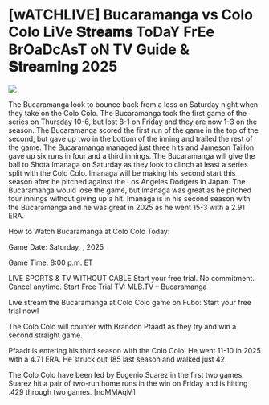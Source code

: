 #  [wATCHLIVE] Bucaramanga vs Colo Colo LiVe 𝐒𝐭𝐫𝐞𝐚𝐦𝐬 ToDaY FrEe BrOaDcAsT oN TV Guide & 𝐒𝐭𝐫𝐞𝐚𝐦𝐢𝐧𝐠  2025  
  
  
[![](https://i.imgur.com/qSNzIqt.png)](https://movie.rssnews.media/IFQPPPJ.php)  
  
The Bucaramanga look to bounce back from a loss on Saturday night when they take on the Colo Colo. The Bucaramanga took the first game of the series on Thursday 10-6, but lost 8-1 on Friday and they are now 1-3 on the season. The Bucaramanga scored the first run of the game in the top of the second, but gave up two in the bottom of the inning and trailed the rest of the game. The Bucaramanga managed just three hits and Jameson Taillon gave up six runs in four and a third innings. The Bucaramanga will give the ball to Shota Imanaga on Saturday as they look to clinch at least a series split with the Colo Colo. Imanaga will be making his second start this season after he pitched against the Los Angeles Dodgers in Japan. The Bucaramanga would lose the game, but Imanaga was great as he pitched four innings without giving up a hit. Imanaga is in his second season with the Bucaramanga and he was great in 2025 as he went 15-3 with a 2.91 ERA.

How to Watch Bucaramanga at Colo Colo Today:

Game Date: Saturday, , 2025

Game Time: 8:00 p.m. ET

LIVE SPORTS & TV WITHOUT CABLE
Start your free trial. No commitment. Cancel anytime.
Start Free Trial
TV: MLB.TV – Bucaramanga

Live stream the Bucaramanga at Colo Colo game on Fubo: Start your free trial now!

The Colo Colo will counter with Brandon Pfaadt as they try and win a second straight game.

Pfaadt is entering his third season with the Colo Colo. He went 11-10 in 2025 with a 4.71 ERA. He struck out 185 last season and walked just 42.

The Colo Colo have been led by Eugenio Suarez in the first two games. Suarez hit a pair of two-run home runs in the win on Friday and is hitting .429 through two games. [nqMMAqM]